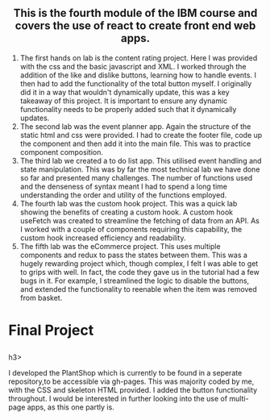 
<h2 align = 'center'>
This is the fourth module of the IBM course and covers the use of react to create front end web apps.
</h2>
<ol>
<li>The first hands on lab is the content rating project. Here I was provided with the css and the basic javascript and XML. I worked through the addition of the like and dislike buttons, learning how to handle events. I then had to add the functionality of the total button myself. I originally did it in a way that wouldn't dynamically update, this was a key takeaway of this project. It is important to ensure any dynamic functionality needs to be properly added such that it dynamically updates.</li>
<li>The second lab was the event planner app. Again the structure of the static html and css were provided. I had to create the footer file, code up the component and then add it into the main file. This was to practice component composition.</li>
<li> The third lab we created a to do list app. This utilised  event handling and state manipulation. This was by far the most technical lab we have done so far and presented many challenges. The number of functions used and the denseness of syntax meant I had to spend a long time understanding the order and utility of the functions employed.</li>
<li> The fourth lab was the custom hook project. This was a quick lab showing the benefits of creating a custom hook. A custom hook useFetch was created to streamline the fetching of data from an API. As I worked with a couple of components requiring this capability, the custom hook increased efficiency and readability.</li>
<li> The fifth lab was the eCommerce project. This uses multiple components and redux to pass the states between them. This was a hugely rewarding project which, though complex, I felt I was able to get to grips with well. In fact, the code they gave us in the tutorial had a few bugs in it. For example, I streamlined the logic to disable the buttons, and extended the functionality to reenable when the item was removed from basket.</li>
</ol>
<h3 style="font-size: 2em;">Final Project</h3>h3><p>I developed the PlantShop which is currently to be found in a seperate repository,to be accessible via gh-pages. This was majority coded by me, with the CSS and skeleton HTML provided. I added the button functionality throughout. I would be interested in further looking into the use of multi-page apps, as this one partly is.</p>
</html>
